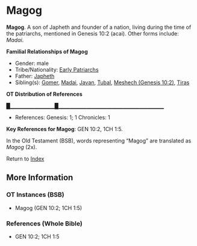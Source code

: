 # Magog
**Magog**. 
A son of Japheth and founder of a nation, living during the time of the patriarchs, mentioned in Genesis 10:2 (acai). 
Other forms include: 
*Madai*. 




**Familial Relationships of Magog**


* Gender: male
* Tribe/Nationality: [Early Patriarchs](../../../groups/md/acai/Earlypatriarchs.md)
* Father: [Japheth](Japheth.md)
* Sibling(s): [Gomer](Gomer.md), [Madai](Madai.md), [Javan](Javan.md), [Tubal](Tubal.md), [Meshech (Genesis 10:2)](Meshech.2.md), [Tiras](Tiras.md)


**OT Distribution of References**

█▁▁▁▁▁▁▁▁▁▁▁█▁▁▁▁▁▁▁▁▁▁▁▁▁▁▁▁▁▁▁▁▁▁▁▁▁▁
* References: Genesis: 1; 1 Chronicles: 1



**Key References for Magog**: 
GEN 10:2, 1CH 1:5. 


In the Old Testament (BSB), words representing “Magog” are translated as 
*Magog* (2x). 




Return to [Index](00-Index.md)

## More Information

### OT Instances (BSB)

* Magog (GEN 10:2; 1CH 1:5)



### References (Whole Bible)

* GEN 10:2; 1CH 1:5



